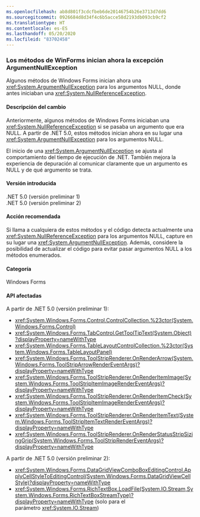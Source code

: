 ```yaml
---
ms.openlocfilehash: ab8d801f3cdcfbeb6de20146754b26e3713d7dd6
ms.sourcegitcommit: 0926684d8d34f4c6b5acce58d2193db093cb9cf2
ms.translationtype: HT
ms.contentlocale: es-ES
ms.lasthandoff: 05/20/2020
ms.locfileid: "83702458"
---
```

### <a name="winforms-methods-now-throw-argumentnullexception"></a>Los métodos de WinForms inician ahora la excepción ArgumentNullException

Algunos métodos de Windows Forms inician ahora una <xref:System.ArgumentNullException> para los argumentos NULL, donde antes iniciaban una <xref:System.NullReferenceException>.

#### <a name="change-description"></a>Descripción del cambio

Anteriormente, algunos métodos de Windows Forms iniciaban una <xref:System.NullReferenceException> si se pasaba un argumento que era NULL. A partir de .NET 5.0, estos métodos inician ahora en su lugar una <xref:System.ArgumentNullException> para los argumentos NULL.

El inicio de una <xref:System.ArgumentNullException> se ajusta al comportamiento del tiempo de ejecución de .NET. También mejora la experiencia de depuración al comunicar claramente que un argumento es NULL y de qué argumento se trata.

#### <a name="version-introduced"></a>Versión introducida

.NET 5.0 (versión preliminar 1)\
.NET 5.0 (versión preliminar 2)

#### <a name="recommended-action"></a>Acción recomendada

Si llama a cualquiera de estos métodos y el código detecta actualmente una <xref:System.NullReferenceException> para los argumentos NULL, capture en su lugar una <xref:System.ArgumentNullException>. Además, considere la posibilidad de actualizar el código para evitar pasar argumentos NULL a los métodos enumerados.

#### <a name="category"></a>Categoría

Windows Forms

#### <a name="affected-apis"></a>API afectadas

A partir de .NET 5.0 (versión preliminar 1):

- <xref:System.Windows.Forms.Control.ControlCollection.%23ctor(System.Windows.Forms.Control)>
- <xref:System.Windows.Forms.TabControl.GetToolTipText(System.Object)?displayProperty=nameWithType>
- <xref:System.Windows.Forms.TableLayoutControlCollection.%23ctor(System.Windows.Forms.TableLayoutPanel)>
- <xref:System.Windows.Forms.ToolStripRenderer.OnRenderArrow(System.Windows.Forms.ToolStripArrowRenderEventArgs)?displayProperty=nameWithType>
- <xref:System.Windows.Forms.ToolStripRenderer.OnRenderItemImage(System.Windows.Forms.ToolStripItemImageRenderEventArgs)?displayProperty=nameWithType>
- <xref:System.Windows.Forms.ToolStripRenderer.OnRenderItemCheck(System.Windows.Forms.ToolStripItemImageRenderEventArgs)?displayProperty=nameWithType>
- <xref:System.Windows.Forms.ToolStripRenderer.OnRenderItemText(System.Windows.Forms.ToolStripItemTextRenderEventArgs)?displayProperty=nameWithType>
- <xref:System.Windows.Forms.ToolStripRenderer.OnRenderStatusStripSizingGrip(System.Windows.Forms.ToolStripRenderEventArgs)?displayProperty=nameWithType>

A partir de .NET 5.0 (versión preliminar 2):

- <xref:System.Windows.Forms.DataGridViewComboBoxEditingControl.ApplyCellStyleToEditingControl(System.Windows.Forms.DataGridViewCellStyle)?displayProperty=nameWithType>
- <xref:System.Windows.Forms.RichTextBox.LoadFile(System.IO.Stream,System.Windows.Forms.RichTextBoxStreamType)?displayProperty=nameWithType> (solo para el parámetro <xref:System.IO.Stream>)

<!-- 

#### Affected APIs

- `M:System.Windows.Forms.Control.ControlCollection.#ctor(System.Windows.Forms.Control)`
- `M:System.Windows.Forms.TabControl.GetToolTipText(System.Object)`
- `M:System.Windows.Forms.TableLayoutControlCollection.#ctor(System.Windows.Forms.TableLayoutPanel)`
- `M:System.Windows.Forms.ToolStripRenderer.OnRenderArrow(System.Windows.Forms.ToolStripArrowRenderEventArgs)`
- `M:System.Windows.Forms.ToolStripRenderer.OnRenderItemImage(System.Windows.Forms.ToolStripItemImageRenderEventArgs)`
- `M:System.Windows.Forms.ToolStripRenderer.OnRenderItemCheck(System.Windows.Forms.ToolStripItemImageRenderEventArgs)`
- `M:System.Windows.Forms.ToolStripRenderer.OnRenderItemText(System.Windows.Forms.ToolStripItemTextRenderEventArgs)`
- `M:System.Windows.Forms.ToolStripRenderer.OnRenderStatusStripSizingGrip(System.Windows.Forms.ToolStripRenderEventArgs)`
- `M:System.Windows.Forms.DataGridViewComboBoxEditingControl.ApplyCellStyleToEditingControl(System.Windows.Forms.DataGridViewCellStyle)`
- `M:System.Windows.Forms.RichTextBox.LoadFile(System.IO.Stream,System.Windows.Forms.RichTextBoxStreamType)`

-->
